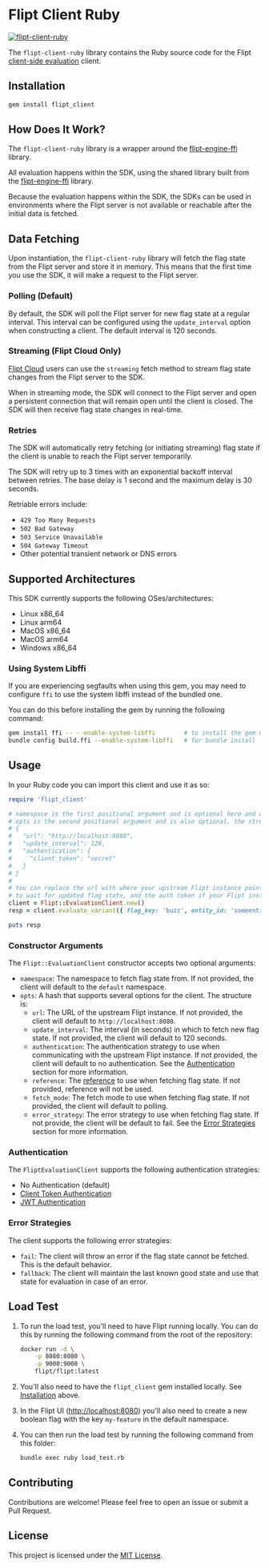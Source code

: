 # Flipt Client Ruby

[![flipt-client-ruby](https://badge.fury.io/rb/flipt_client.svg)](https://badge.fury.io/rb/flipt_client)

The `flipt-client-ruby` library contains the Ruby source code for the Flipt [client-side evaluation](https://www.flipt.io/docs/integration/client) client.

## Installation

```bash
gem install flipt_client
```

## How Does It Work?

The `flipt-client-ruby` library is a wrapper around the [flipt-engine-ffi](https://github.com/flipt-io/flipt-client-sdks/tree/main/flipt-engine-ffi) library.

All evaluation happens within the SDK, using the shared library built from the [flipt-engine-ffi](https://github.com/flipt-io/flipt-client-sdks/tree/main/flipt-engine-ffi) library.

Because the evaluation happens within the SDK, the SDKs can be used in environments where the Flipt server is not available or reachable after the initial data is fetched.

## Data Fetching

Upon instantiation, the `flipt-client-ruby` library will fetch the flag state from the Flipt server and store it in memory. This means that the first time you use the SDK, it will make a request to the Flipt server.

### Polling (Default)

By default, the SDK will poll the Flipt server for new flag state at a regular interval. This interval can be configured using the `update_interval` option when constructing a client. The default interval is 120 seconds.

### Streaming (Flipt Cloud Only)

[Flipt Cloud](https://flipt.io/cloud) users can use the `streaming` fetch method to stream flag state changes from the Flipt server to the SDK.

When in streaming mode, the SDK will connect to the Flipt server and open a persistent connection that will remain open until the client is closed. The SDK will then receive flag state changes in real-time.

### Retries

The SDK will automatically retry fetching (or initiating streaming) flag state if the client is unable to reach the Flipt server temporarily.

The SDK will retry up to 3 times with an exponential backoff interval between retries. The base delay is 1 second and the maximum delay is 30 seconds.

Retriable errors include:

- `429 Too Many Requests`
- `502 Bad Gateway`
- `503 Service Unavailable`
- `504 Gateway Timeout`
- Other potential transient network or DNS errors

## Supported Architectures

This SDK currently supports the following OSes/architectures:

- Linux x86_64
- Linux arm64
- MacOS x86_64
- MacOS arm64
- Windows x86_64

### Using System Libffi

If you are experiencing segfaults when using this gem, you may need to configure `ffi` to use the system libffi instead of the bundled one.

You can do this before installing the gem by running the following command:

```bash
gem install ffi -- --enable-system-libffi        # to install the gem manually
bundle config build.ffi --enable-system-libffi   # for bundle install
```

## Usage

In your Ruby code you can import this client and use it as so:

```ruby
require 'flipt_client'

# namespace is the first positional argument and is optional here and will have a value of "default" if not specified.
# opts is the second positional argument and is also optional, the structure is:
# {
#   "url": "http://localhost:8080",
#   "update_interval": 120,
#   "authentication": {
#     "client_token": "secret"
#   }
# }
#
# You can replace the url with where your upstream Flipt instance points to, the update interval for how long you are willing
# to wait for updated flag state, and the auth token if your Flipt instance requires it.
client = Flipt::EvaluationClient.new()
resp = client.evaluate_variant({ flag_key: 'buzz', entity_id: 'someentity', context: { fizz: 'buzz' } })

puts resp
```

### Constructor Arguments

The `Flipt::EvaluationClient` constructor accepts two optional arguments:

- `namespace`: The namespace to fetch flag state from. If not provided, the client will default to the `default` namespace.
- `opts`: A hash that supports several options for the client. The structure is:
  - `url`: The URL of the upstream Flipt instance. If not provided, the client will default to `http://localhost:8080`.
  - `update_interval`: The interval (in seconds) in which to fetch new flag state. If not provided, the client will default to 120 seconds.
  - `authentication`: The authentication strategy to use when communicating with the upstream Flipt instance. If not provided, the client will default to no authentication. See the [Authentication](#authentication) section for more information.
  - `reference`: The [reference](https://docs.flipt.io/guides/user/using-references) to use when fetching flag state. If not provided, reference will not be used.
  - `fetch_mode`: The fetch mode to use when fetching flag state. If not provided, the client will default to polling.
  - `error_strategy`: The error strategy to use when fetching flag state. If not provide, the client will be default to fail. See the [Error Strategies](#error-strategies) section for more information.

### Authentication

The `FliptEvaluationClient` supports the following authentication strategies:

- No Authentication (default)
- [Client Token Authentication](https://docs.flipt.io/authentication/using-tokens)
- [JWT Authentication](https://docs.flipt.io/authentication/using-jwts)

### Error Strategies

The client supports the following error strategies:

- `fail`: The client will throw an error if the flag state cannot be fetched. This is the default behavior.
- `fallback`: The client will maintain the last known good state and use that state for evaluation in case of an error.

## Load Test

1. To run the load test, you'll need to have Flipt running locally. You can do this by running the following command from the root of the repository:

   ```bash
   docker run -d \
       -p 8080:8080 \
       -p 9000:9000 \
       flipt/flipt:latest
   ```

2. You'll also need to have the `flipt_client` gem installed locally. See [Installation](#installation) above.
3. In the Flipt UI (<http://localhost:8080>) you'll also need to create a new boolean flag with the key `my-feature` in the default namespace.
4. You can then run the load test by running the following command from this folder:

   ```bash
   bundle exec ruby load_test.rb
   ```

## Contributing

Contributions are welcome! Please feel free to open an issue or submit a Pull Request.

## License

This project is licensed under the [MIT License](LICENSE).
